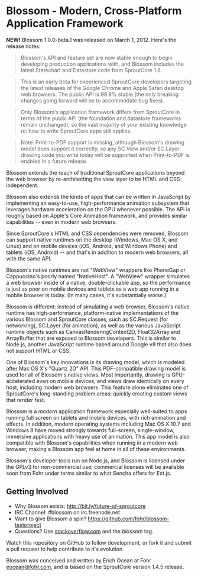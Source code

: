 Blossom - Modern, Cross-Platform Application Framework
======================================================

**NEW!** Blossom 1.0.0-beta.1 was released on March 1, 2012.  Here's the 
release notes:

> Blossom's API and feature set are now stable enough to begin developing 
production applications with, and Blossom includes the latest Statechart and 
Datastore code from SproutCore 1.8.

> This is an early beta for experienced SproutCore developers targeting the 
latest releases of the Google Chrome and Apple Safari desktop web browsers. 
The public API is 99.9% stable (the only breaking changes going forward will 
be to accommodate bug fixes).

> Only Blossom's application framework differs from SproutCore in terms of 
the public API (the foundation and datastore frameworks remain unchanged), so 
the vast majority of your existing knowledge re: how to write SproutCore apps 
still applies.

> Note: Print-to-PDF support is missing, although Blossom's drawing model 
does support it correctly, so any SC.View and/or SC.Layer drawing code you 
write today will be supported when Print-to-PDF is enabled in a future 
release.

Blossom extends the reach of traditional SproutCore applications beyond the
web browser by re-architecting the view layer to be HTML and CSS-independent.

Blossom also extends the kinds of apps that can be written in JavaScript by 
implementing an easy-to-use, high-performance animation subsystem that 
leverages hardware acceleration on the GPU whenever possible. The API is 
roughly based on Apple's Core Animation framework, and provides similar 
capabilities -- even in modern web browsers.

Since SproutCore's HTML and CSS dependencies were removed, Blossom can 
support native runtimes on the desktop (Windows, Mac OS X, and Linux) and on 
mobile devices (iOS, Android, and Windows Phone) and tablets (iOS, Android) 
-- and that's in addition to modern web browsers, all with the same API.

Blossom's native runtimes are not "WebView" wrappers like PhoneGap or 
Cappuccino's poorly named "NativeHost". A "WebView" wrapper simulates a web 
browser inside of a native, double-clickable app, so the performance is just 
as poor on mobile devices and tablets as a web app running in a mobile 
browser is today. (In many cases, it's substantially worse.)

Blossom is different: instead of simulating a web browser, Blossom's native
runtime has high-performance, platform-native implementations of the various 
Blossom and SproutCore classes, such as SC.Request (for networking), SC.Layer 
(for animation), as well as the various JavaScript runtime objects such as 
CanvasRenderingContext2D, Float32Array and ArrayBuffer that are exposed to
Blossom developers. This is similar to Node.js, another JavaScript 
runtime based around Google v8 that also does not support HTML or CSS.

One of Blossom's key innovations is its drawing model, which is modeled after 
Mac OS X's "Quartz 2D" API. This PDF-compatible drawing model is used for all 
of Blossom's native views. Most importantly, drawing is GPU-accelerated even 
on mobile devices, and views draw identically on every host, including 
modern web browsers. This feature alone eliminates one of SproutCore's 
long-standing problem areas: quickly creating custom views that render fast.

Blossom is a *modern* application framework especially well-suited to apps 
running full screen on tablets and mobile devices, with rich animation and 
effects. In addition, modern operating systems including Mac OS X 10.7 and 
Windows 8 have moved strongly towards full-screen, single-window, immersive 
applications with heavy use of animation. This app model is also compatible 
with Blossom's capabilities when running in a modern web browser, making a 
Blossom app feel at home in all of these environments.

Blossom's developer tools run on Node.js, and Blossom is licensed under the 
GPLv3 for non-commercial use; commercial licenses will be available soon from 
Fohr under terms similar to what Sencha offers for Ext.js.

Getting Involved
----------------

* Why Blossom exists: http://bit.ly/future-of-sproutcore
* IRC Channel: #blossom on irc.freenode.net
* Want to give Blossom a spin? https://github.com/fohr/blossom-testproject
* Questions? Use [stackoverflow.com](http://stackoverflow.com/) and the *blossom* tag.

Watch this repository on GitHub to follow development, or fork it and submit 
a pull request to help contribute to it's evolution.

Blossom was conceived and written by Erich Ocean at Fohr <eocean@fohr.com>,
and is based on the SproutCore version 1.4.5 release.

